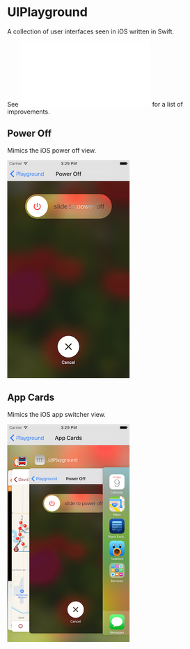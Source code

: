 UIPlayground
============

A collection of user interfaces seen in iOS written in Swift.

See ![Todo](UIPlayground/Todo.md) for a list of improvements.

Power Off
---------

Mimics the iOS power off view.

![Assets/Screenshots/PowerOffScreenshot.png](Assets/Screenshots/PowerOffScreenshot.png)

App Cards
---------

Mimics the iOS app switcher view.

![Assets/Screenshots/PowerOffScreenshot.png](Assets/Screenshots/AppCardsScreenshot.png)
